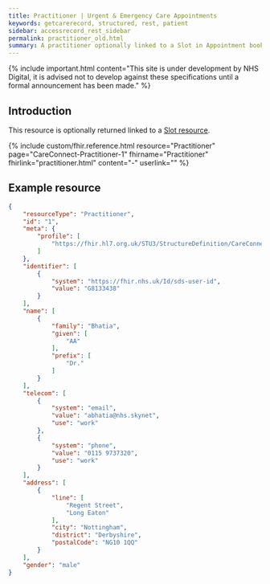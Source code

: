 ```yaml
---
title: Practitioner | Urgent & Emergency Care Appointments
keywords: getcarerecord, structured, rest, patient
sidebar: accessrecord_rest_sidebar
permalink: practitioner_old.html
summary: A practitioner optionally linked to a Slot in Appointment booking.
---
```


{% include important.html content="This site is under development by NHS Digital, it is advised not to develop against these specifications until a formal announcement has been made." %}

## Introduction ##
This resource is optionally returned linked to a <a href='slot.html'>Slot resource</a>.

{% include custom/fhir.reference.html resource="Practitioner" page="CareConnect-Practitioner-1" fhirname="Practitioner" fhirlink="practitioner.html" content="-" userlink="" %}

## Example resource ##
```json
{
    "resourceType": "Practitioner",
    "id": "1",
    "meta": {
        "profile": [
            "https://fhir.hl7.org.uk/STU3/StructureDefinition/CareConnect-Practitioner-1"
        ]
    },
    "identifier": [
        {
            "system": "https://fhir.nhs.uk/Id/sds-user-id",
            "value": "G8133438"
        }
    ],
    "name": [
        {
            "family": "Bhatia",
            "given": [
                "AA"
            ],
            "prefix": [
                "Dr."
            ]
        }
    ],
    "telecom": [
        {
            "system": "email",
            "value": "abhatia@nhs.skynet",
            "use": "work"
        },
        {
            "system": "phone",
            "value": "0115 9737320",
            "use": "work"
        }
    ],
    "address": [
        {
            "line": [
                "Regent Street",
                "Long Eaton"
            ],
            "city": "Nottingham",
            "district": "Derbyshire",
            "postalCode": "NG10 1QQ"
        }
    ],
    "gender": "male"
}
```